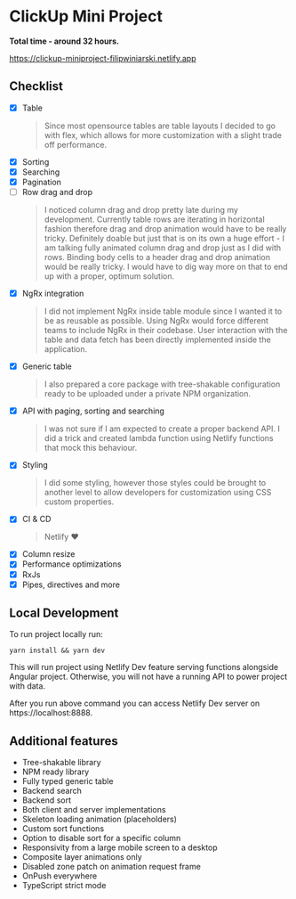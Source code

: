 # ClickUp Mini Project

**Total time - around 32 hours.**

https://clickup-miniproject-filipwiniarski.netlify.app

## Checklist

- [x] Table
  > Since most opensource tables are table layouts I decided to go with flex, which allows for more customization with a slight trade off performance.
- [x] Sorting
- [x] Searching
- [x] Pagination
- [ ] Row drag and drop
  > I noticed column drag and drop pretty late during my development. 
  > Currently table rows are iterating in horizontal fashion therefore drag 
  > and drop animation would have to be really tricky. 
  > Definitely doable but just that is on its own a huge effort - I am talking fully animated column drag and drop just as I did with rows. 
  > Binding body cells to a header drag and drop animation would be really tricky. 
  > I would have to dig way more on that to end up with a proper, optimum solution. 
- [x] NgRx integration
  > I did not implement NgRx inside table module since I wanted it to be as reusable as possible. Using NgRx would force different teams to include NgRx in their codebase. 
  > User interaction with the table and data fetch has been directly implemented inside the application.
- [x] Generic table
  > I also prepared a core package with tree-shakable configuration ready to be uploaded under a private NPM organization.
- [x] API with paging, sorting and searching
  > I was not sure if I am expected to create a proper backend API. I did a trick and created lambda function using Netlify functions that mock this behaviour.
- [x] Styling
  > I did some styling, however those styles could be brought to another level to allow developers for customization using CSS custom properties.
- [x] CI & CD
  > Netlify ❤️
- [x] Column resize
- [x] Performance optimizations
- [x] RxJs
- [x] Pipes, directives and more

## Local Development

To run project locally run:

`yarn install && yarn dev`

This will run project using Netlify Dev feature serving functions alongside Angular project.
Otherwise, you will not have a running API to power project with data.

After you run above command you can access Netlify Dev server on https://localhost:8888.

## Additional features

- Tree-shakable library
- NPM ready library
- Fully typed generic table
- Backend search
- Backend sort
- Both client and server implementations
- Skeleton loading animation (placeholders)
- Custom sort functions  
- Option to disable sort for a specific column
- Responsivity from a large mobile screen to a desktop
- Composite layer animations only
- Disabled zone patch on animation request frame
- OnPush everywhere
- TypeScript strict mode
